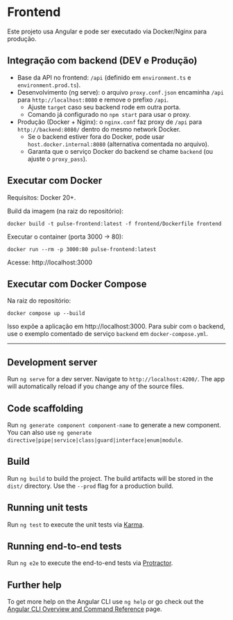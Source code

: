 # Frontend

Este projeto usa Angular e pode ser executado via Docker/Nginx para produção.

## Integração com backend (DEV e Produção)

- Base da API no frontend: `/api` (definido em `environment.ts` e `environment.prod.ts`).
- Desenvolvimento (ng serve): o arquivo `proxy.conf.json` encaminha `/api` para `http://localhost:8080` e remove o prefixo `/api`.
  - Ajuste `target` caso seu backend rode em outra porta.
  - Comando já configurado no `npm start` para usar o proxy.
- Produção (Docker + Nginx): o `nginx.conf` faz proxy de `/api` para `http://backend:8080/` dentro do mesmo network Docker.
  - Se o backend estiver fora do Docker, pode usar `host.docker.internal:8080` (alternativa comentada no arquivo).
  - Garanta que o serviço Docker do backend se chame `backend` (ou ajuste o `proxy_pass`).

## Executar com Docker

Requisitos: Docker 20+.

Build da imagem (na raiz do repositório):

```
docker build -t pulse-frontend:latest -f frontend/Dockerfile frontend
```

Executar o container (porta 3000 -> 80):

```
docker run --rm -p 3000:80 pulse-frontend:latest
```

Acesse: http://localhost:3000

## Executar com Docker Compose

Na raiz do repositório:

```
docker compose up --build
```

Isso expõe a aplicação em http://localhost:3000. Para subir com o backend, use o exemplo comentado de serviço `backend` em `docker-compose.yml`.

---

## Development server

Run `ng serve` for a dev server. Navigate to `http://localhost:4200/`. The app will automatically reload if you change any of the source files.

## Code scaffolding

Run `ng generate component component-name` to generate a new component. You can also use `ng generate directive|pipe|service|class|guard|interface|enum|module`.

## Build

Run `ng build` to build the project. The build artifacts will be stored in the `dist/` directory. Use the `--prod` flag for a production build.

## Running unit tests

Run `ng test` to execute the unit tests via [Karma](https://karma-runner.github.io).

## Running end-to-end tests

Run `ng e2e` to execute the end-to-end tests via [Protractor](http://www.protractortest.org/).

## Further help

To get more help on the Angular CLI use `ng help` or go check out the [Angular CLI Overview and Command Reference](https://angular.io/cli) page.
